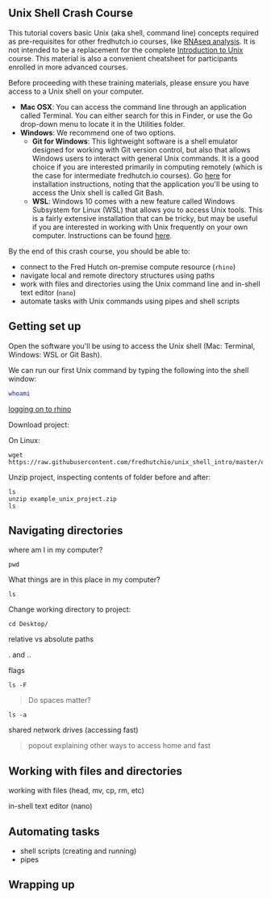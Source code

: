## Unix Shell Crash Course

This tutorial covers basic Unix (aka shell, command line) 
concepts required as pre-requisites for other fredhutch.io courses,
like [RNAseq analysis](https://fredhutchio.github.io/rnaseq/skills/).
It is not intended to be a replacement for the complete [Introduction to Unix](https://fredhutchio.github.io/unix_shell_intro) course.
This material is also a convenient cheatsheet for participants enrolled in more advanced courses.

Before proceeding with these training materials,
please ensure you have access to a Unix shell on your computer.
- **Mac OSX**:  You can access the command line through an application called Terminal.
You can either search for this in Finder, 
or use the Go drop-down menu to locate it in the Utilities folder.
- **Windows**: We recommend one of two options.
  - **Git for Windows**: This lightweight software is a shell emulator designed for working with Git version control, but also that allows Windows users to interact with general Unix commands.
  It is a good choice if you are interested primarily in computing remotely (which is the case for intermediate fredhutch.io courses).
  Go [here](https://gitforwindows.org) for installation instructions,
  noting that the application you'll be using to access the Unix shell is called Git Bash.
  - **WSL**: Windows 10 comes with a new feature called Windows Subsystem for Linux (WSL) that allows you to access Unix tools.
  This is a fairly extensive installation that can be tricky,
  but may be useful if you are interested in working with Unix frequently on your own computer.
  Instructions can be found [here](https://docs.microsoft.com/en-us/windows/wsl/install-win10).

By the end of this crash course,
you should be able to:
- connect to the Fred Hutch on-premise compute resource (`rhino`)
- navigate local and remote directory structures using paths
- work with files and directories using the Unix command line and in-shell text editor (`nano`)
- automate tasks with Unix commands using pipes and shell scripts

## Getting set up

Open the software you'll be using to access the Unix shell (Mac: Terminal, Windows: WSL or Git Bash).

We can run our first Unix command by typing the following into the shell window:

```bash
whoami
```

[logging on to rhino](https://sciwiki.fredhutch.org/compdemos/first_rhino/)

Download project:

On Linux:
```
wget https://raw.githubusercontent.com/fredhutchio/unix_shell_intro/master/example_unix_project.zip
```

Unzip project, inspecting contents of folder before and after:
```
ls
unzip example_unix_project.zip
ls
```

## Navigating directories

where am I in my computer?
```
pwd
```

What things are in this place in my computer?
```
ls
```

Change working directory to project:

```
cd Desktop/
```

relative vs absolute paths

. and ..

flags
```
ls -F
```

> Do spaces matter?

```
ls -a
```

shared network drives (accessing fast)

> popout explaining other ways to access home and fast

## Working with files and directories

working with files (head, mv, cp, rm, etc)

in-shell text editor (nano)

## Automating tasks

- shell scripts (creating and running)
- pipes

## Wrapping up
